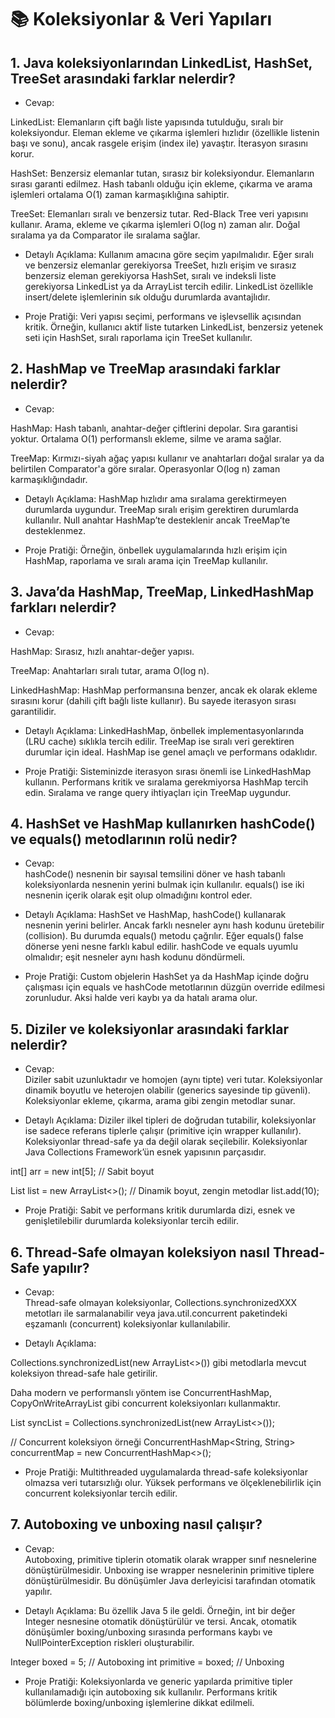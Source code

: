 # 📚 Koleksiyonlar & Veri Yapıları

## 1. Java koleksiyonlarından LinkedList, HashSet, TreeSet arasındaki farklar nelerdir?
- Cevap:  

LinkedList: Elemanların çift bağlı liste yapısında tutulduğu, sıralı bir koleksiyondur. Eleman ekleme ve çıkarma işlemleri hızlıdır (özellikle listenin başı ve sonu), ancak rasgele erişim (index ile) yavaştır. İterasyon sırasını korur.

HashSet: Benzersiz elemanlar tutan, sırasız bir koleksiyondur. Elemanların sırası garanti edilmez. Hash tabanlı olduğu için ekleme, çıkarma ve arama işlemleri ortalama O(1) zaman karmaşıklığına sahiptir.

TreeSet: Elemanları sıralı ve benzersiz tutar. Red-Black Tree veri yapısını kullanır. Arama, ekleme ve çıkarma işlemleri O(log n) zaman alır. Doğal sıralama ya da Comparator ile sıralama sağlar.

- Detaylı Açıklama:
Kullanım amacına göre seçim yapılmalıdır. Eğer sıralı ve benzersiz elemanlar gerekiyorsa TreeSet, hızlı erişim ve sırasız benzersiz eleman gerekiyorsa HashSet, sıralı ve indeksli liste gerekiyorsa LinkedList ya da ArrayList tercih edilir. LinkedList özellikle insert/delete işlemlerinin sık olduğu durumlarda avantajlıdır.

<!-- // LinkedList örneği
LinkedList<String> linkedList = new LinkedList<>();
linkedList.add("A");
linkedList.addFirst("B"); // Başına ekleme hızlı

// HashSet örneği
HashSet<String> hashSet = new HashSet<>();
hashSet.add("A");
hashSet.add("B");

// TreeSet örneği
TreeSet<String> treeSet = new TreeSet<>();
treeSet.add("B");
treeSet.add("A"); // Otomatik sıralı -->
- Proje Pratiği:
Veri yapısı seçimi, performans ve işlevsellik açısından kritik. Örneğin, kullanıcı aktif liste tutarken LinkedList, benzersiz yetenek seti için HashSet, sıralı raporlama için TreeSet kullanılır.

## 2. HashMap ve TreeMap arasındaki farklar nelerdir?
- Cevap:  

HashMap: Hash tabanlı, anahtar-değer çiftlerini depolar. Sıra garantisi yoktur. Ortalama O(1) performanslı ekleme, silme ve arama sağlar.

TreeMap: Kırmızı-siyah ağaç yapısı kullanır ve anahtarları doğal sıralar ya da belirtilen Comparator'a göre sıralar. Operasyonlar O(log n) zaman karmaşıklığındadır.

- Detaylı Açıklama:
HashMap hızlıdır ama sıralama gerektirmeyen durumlarda uygundur. TreeMap sıralı erişim gerektiren durumlarda kullanılır. Null anahtar HashMap’te desteklenir ancak TreeMap’te desteklenmez.

<!-- HashMap<Integer, String> hashMap = new HashMap<>();
hashMap.put(2, "Two");
hashMap.put(1, "One");

TreeMap<Integer, String> treeMap = new TreeMap<>();
treeMap.put(2, "Two");
treeMap.put(1, "One"); // Sıralı tutar (1,2) -->

- Proje Pratiği:
Örneğin, önbellek uygulamalarında hızlı erişim için HashMap, raporlama ve sıralı arama için TreeMap kullanılır.

## 3. Java’da HashMap, TreeMap, LinkedHashMap farkları nelerdir?
- Cevap:  

HashMap: Sırasız, hızlı anahtar-değer yapısı.

TreeMap: Anahtarları sıralı tutar, arama O(log n).

LinkedHashMap: HashMap performansına benzer, ancak ek olarak ekleme sırasını korur (dahili çift bağlı liste kullanır). Bu sayede iterasyon sırası garantilidir.

- Detaylı Açıklama:
LinkedHashMap, önbellek implementasyonlarında (LRU cache) sıklıkla tercih edilir. TreeMap ise sıralı veri gerektiren durumlar için ideal. HashMap ise genel amaçlı ve performans odaklıdır.

<!-- LinkedHashMap<Integer, String> linkedHashMap = new LinkedHashMap<>();
linkedHashMap.put(3, "Three");
linkedHashMap.put(1, "One");
linkedHashMap.put(2, "Two"); // Iterasyon sırası 3,1,2 -->

- Proje Pratiği:
Sisteminizde iterasyon sırası önemli ise LinkedHashMap kullanın. Performans kritik ve sıralama gerekmiyorsa HashMap tercih edin. Sıralama ve range query ihtiyaçları için TreeMap uygundur.

## 4. HashSet ve HashMap kullanırken hashCode() ve equals() metodlarının rolü nedir?
- Cevap:  
hashCode() nesnenin bir sayısal temsilini döner ve hash tabanlı koleksiyonlarda nesnenin yerini bulmak için kullanılır. equals() ise iki nesnenin içerik olarak eşit olup olmadığını kontrol eder.

- Detaylı Açıklama:
HashSet ve HashMap, hashCode() kullanarak nesnenin yerini belirler. Ancak farklı nesneler aynı hash kodunu üretebilir (collision). Bu durumda equals() metodu çağrılır. Eğer equals() false dönerse yeni nesne farklı kabul edilir. hashCode ve equals uyumlu olmalıdır; eşit nesneler aynı hash kodunu döndürmeli.

<!-- class Person {
    private int id;
    private String name;
    // Constructor, getter, setter

    @Override
    public boolean equals(Object o) {
        if (this == o) return true;
        if (!(o instanceof Person)) return false;
        Person p = (Person) o;
        return id == p.id;
    }

    @Override
    public int hashCode() {
        return Objects.hash(id);
    }
} -->
- Proje Pratiği:
Custom objelerin HashSet ya da HashMap içinde doğru çalışması için equals ve hashCode metotlarının düzgün override edilmesi zorunludur. Aksi halde veri kaybı ya da hatalı arama olur.

## 5. Diziler ve koleksiyonlar arasındaki farklar nelerdir?
- Cevap:  
Diziler sabit uzunluktadır ve homojen (aynı tipte) veri tutar. Koleksiyonlar dinamik boyutlu ve heterojen olabilir (generics sayesinde tip güvenli). Koleksiyonlar ekleme, çıkarma, arama gibi zengin metodlar sunar.

- Detaylı Açıklama:
Diziler ilkel tipleri de doğrudan tutabilir, koleksiyonlar ise sadece referans tiplerle çalışır (primitive için wrapper kullanılır). Koleksiyonlar thread-safe ya da değil olarak seçilebilir. Koleksiyonlar Java Collections Framework’ün esnek yapısının parçasıdır.

int[] arr = new int[5]; // Sabit boyut

List<Integer> list = new ArrayList<>(); // Dinamik boyut, zengin metodlar
list.add(10);
- Proje Pratiği:
Sabit ve performans kritik durumlarda dizi, esnek ve genişletilebilir durumlarda koleksiyonlar tercih edilir.

## 6. Thread-Safe olmayan koleksiyon nasıl Thread-Safe yapılır?
- Cevap:  
Thread-safe olmayan koleksiyonlar, Collections.synchronizedXXX metotları ile sarmalanabilir veya java.util.concurrent paketindeki eşzamanlı (concurrent) koleksiyonlar kullanılabilir.

- Detaylı Açıklama:

Collections.synchronizedList(new ArrayList<>()) gibi metodlarla mevcut koleksiyon thread-safe hale getirilir.

Daha modern ve performanslı yöntem ise ConcurrentHashMap, CopyOnWriteArrayList gibi concurrent koleksiyonları kullanmaktır.

List<String> syncList = Collections.synchronizedList(new ArrayList<>());

// Concurrent koleksiyon örneği
ConcurrentHashMap<String, String> concurrentMap = new ConcurrentHashMap<>();
- Proje Pratiği:
Multithreaded uygulamalarda thread-safe koleksiyonlar olmazsa veri tutarsızlığı olur. Yüksek performans ve ölçeklenebilirlik için concurrent koleksiyonlar tercih edilir.

## 7. Autoboxing ve unboxing nasıl çalışır?
- Cevap:  
Autoboxing, primitive tiplerin otomatik olarak wrapper sınıf nesnelerine dönüştürülmesidir. Unboxing ise wrapper nesnelerinin primitive tiplere dönüştürülmesidir. Bu dönüşümler Java derleyicisi tarafından otomatik yapılır.

- Detaylı Açıklama:
Bu özellik Java 5 ile geldi. Örneğin, int bir değer Integer nesnesine otomatik dönüştürülür ve tersi. Ancak, otomatik dönüşümler boxing/unboxing sırasında performans kaybı ve NullPointerException riskleri oluşturabilir.

Integer boxed = 5; // Autoboxing
int primitive = boxed; // Unboxing
- Proje Pratiği:
Koleksiyonlarda ve generic yapılarda primitive tipler kullanılamadığı için autoboxing sık kullanılır. Performans kritik bölümlerde boxing/unboxing işlemlerine dikkat edilmeli.